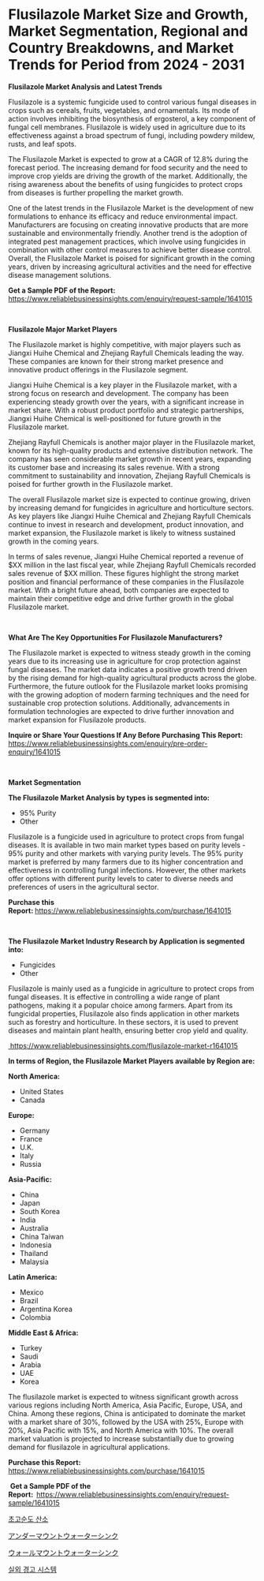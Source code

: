 <p><h1>Flusilazole Market Size and Growth, Market Segmentation, Regional and Country Breakdowns, and Market Trends for Period from 2024 -  2031</h1></p><p><strong>Flusilazole Market Analysis and Latest Trends</strong></p>
<p><p>Flusilazole is a systemic fungicide used to control various fungal diseases in crops such as cereals, fruits, vegetables, and ornamentals. Its mode of action involves inhibiting the biosynthesis of ergosterol, a key component of fungal cell membranes. Flusilazole is widely used in agriculture due to its effectiveness against a broad spectrum of fungi, including powdery mildew, rusts, and leaf spots.</p><p>The Flusilazole Market is expected to grow at a CAGR of 12.8% during the forecast period. The increasing demand for food security and the need to improve crop yields are driving the growth of the market. Additionally, the rising awareness about the benefits of using fungicides to protect crops from diseases is further propelling the market growth.</p><p>One of the latest trends in the Flusilazole Market is the development of new formulations to enhance its efficacy and reduce environmental impact. Manufacturers are focusing on creating innovative products that are more sustainable and environmentally friendly. Another trend is the adoption of integrated pest management practices, which involve using fungicides in combination with other control measures to achieve better disease control. Overall, the Flusilazole Market is poised for significant growth in the coming years, driven by increasing agricultural activities and the need for effective disease management solutions.</p></p>
<p><strong>Get a Sample PDF of the Report:&nbsp;</strong> <a href="https://www.reliablebusinessinsights.com/enquiry/request-sample/1641015">https://www.reliablebusinessinsights.com/enquiry/request-sample/1641015</a></p>
<p>&nbsp;</p>
<p><strong>Flusilazole Major Market Players</strong></p>
<p><p>The Flusilazole market is highly competitive, with major players such as Jiangxi Huihe Chemical and Zhejiang Rayfull Chemicals leading the way. These companies are known for their strong market presence and innovative product offerings in the Flusilazole segment.</p><p>Jiangxi Huihe Chemical is a key player in the Flusilazole market, with a strong focus on research and development. The company has been experiencing steady growth over the years, with a significant increase in market share. With a robust product portfolio and strategic partnerships, Jiangxi Huihe Chemical is well-positioned for future growth in the Flusilazole market.</p><p>Zhejiang Rayfull Chemicals is another major player in the Flusilazole market, known for its high-quality products and extensive distribution network. The company has seen considerable market growth in recent years, expanding its customer base and increasing its sales revenue. With a strong commitment to sustainability and innovation, Zhejiang Rayfull Chemicals is poised for further growth in the Flusilazole market.</p><p>The overall Flusilazole market size is expected to continue growing, driven by increasing demand for fungicides in agriculture and horticulture sectors. As key players like Jiangxi Huihe Chemical and Zhejiang Rayfull Chemicals continue to invest in research and development, product innovation, and market expansion, the Flusilazole market is likely to witness sustained growth in the coming years.</p><p>In terms of sales revenue, Jiangxi Huihe Chemical reported a revenue of $XX million in the last fiscal year, while Zhejiang Rayfull Chemicals recorded sales revenue of $XX million. These figures highlight the strong market position and financial performance of these companies in the Flusilazole market. With a bright future ahead, both companies are expected to maintain their competitive edge and drive further growth in the global Flusilazole market.</p></p>
<p>&nbsp;</p>
<p><strong>What Are The Key Opportunities For Flusilazole Manufacturers?</strong></p>
<p><p>The Flusilazole market is expected to witness steady growth in the coming years due to its increasing use in agriculture for crop protection against fungal diseases. The market data indicates a positive growth trend driven by the rising demand for high-quality agricultural products across the globe. Furthermore, the future outlook for the Flusilazole market looks promising with the growing adoption of modern farming techniques and the need for sustainable crop protection solutions. Additionally, advancements in formulation technologies are expected to drive further innovation and market expansion for Flusilazole products.</p></p>
<p><strong>Inquire or Share Your Questions If Any Before Purchasing This Report:</strong> <a href="https://www.reliablebusinessinsights.com/enquiry/pre-order-enquiry/1641015">https://www.reliablebusinessinsights.com/enquiry/pre-order-enquiry/1641015</a></p>
<p>&nbsp;</p>
<p><strong>Market Segmentation</strong></p>
<p><strong>The Flusilazole Market Analysis by types is segmented into:</strong></p>
<p><ul><li>95% Purity</li><li>Other</li></ul></p>
<p><p>Flusilazole is a fungicide used in agriculture to protect crops from fungal diseases. It is available in two main market types based on purity levels - 95% purity and other markets with varying purity levels. The 95% purity market is preferred by many farmers due to its higher concentration and effectiveness in controlling fungal infections. However, the other markets offer options with different purity levels to cater to diverse needs and preferences of users in the agricultural sector.</p></p>
<p><strong>Purchase this Report:&nbsp;</strong><a href="https://www.reliablebusinessinsights.com/purchase/1641015">https://www.reliablebusinessinsights.com/purchase/1641015</a></p>
<p>&nbsp;</p>
<p><strong>The Flusilazole Market Industry Research by Application is segmented into:</strong></p>
<p><ul><li>Fungicides</li><li>Other</li></ul></p>
<p><p>Flusilazole is mainly used as a fungicide in agriculture to protect crops from fungal diseases. It is effective in controlling a wide range of plant pathogens, making it a popular choice among farmers. Apart from its fungicidal properties, Flusilazole also finds application in other markets such as forestry and horticulture. In these sectors, it is used to prevent diseases and maintain plant health, ensuring better crop yield and quality.</p></p>
<p><a href="https://www.reliablebusinessinsights.com/flusilazole-market-r1641015">&nbsp;https://www.reliablebusinessinsights.com/flusilazole-market-r1641015</a></p>
<p><strong>In terms of Region, the Flusilazole Market Players available by Region are:</strong></p>
<p>
    <p> <strong> North America: </strong>
        <ul>
            <li>United States</li>
            <li>Canada</li>
        </ul>
        </p> 
    <p> <strong> Europe: </strong>
        <ul>
            <li>Germany</li>
            <li>France</li>
            <li>U.K.</li>
            <li>Italy</li>
            <li>Russia</li>
        </ul>
        </p> 
    <p> <strong> Asia-Pacific: </strong>
        <ul>
            <li>China</li>
            <li>Japan</li>
            <li>South Korea</li>
            <li>India</li>
            <li>Australia</li>
            <li>China Taiwan</li>
            <li>Indonesia</li>
            <li>Thailand</li>
            <li>Malaysia</li>
        </ul>
        </p> 
    <p> <strong> Latin America: </strong>
        <ul>
            <li>Mexico</li>
            <li>Brazil</li>
            <li>Argentina Korea</li>
            <li>Colombia</li>
        </ul>
        </p> 
    <p> <strong> Middle East & Africa: </strong>
        <ul>
            <li>Turkey</li>
            <li>Saudi</li>
            <li>Arabia</li>
            <li>UAE</li>
            <li>Korea</li>
        </ul>
    </p>
    </p>
<p><p>The flusilazole market is expected to witness significant growth across various regions including North America, Asia Pacific, Europe, USA, and China. Among these regions, China is anticipated to dominate the market with a market share of 30%, followed by the USA with 25%, Europe with 20%, Asia Pacific with 15%, and North America with 10%. The overall market valuation is projected to increase substantially due to growing demand for flusilazole in agricultural applications.</p></p>
<p><strong>Purchase this Report: </strong><a href="https://www.reliablebusinessinsights.com/purchase/1641015">https://www.reliablebusinessinsights.com/purchase/1641015</a></p>
<p>&nbsp;<strong>Get a Sample PDF of the Report:&nbsp;&nbsp;</strong><a href="https://www.reliablebusinessinsights.com/enquiry/request-sample/1641015">https://www.reliablebusinessinsights.com/enquiry/request-sample/1641015</a></p>
<p><strong></strong></p>
<p><p><a href="https://medium.com/@cheddar67856/2023%EB%85%84%EA%B9%8C%EC%A7%80%EC%9D%98-%EC%B4%88%EA%B3%A0%EC%88%9C%EB%8F%84-%EC%82%B0%EC%86%8C-%EC%8B%9C%EC%9E%A5-%EC%A1%B0%EC%82%AC-%EB%B0%8F-%EC%82%B0%EC%97%85-%EB%B0%9C%EC%A0%84%EA%B3%BC-%EC%98%88%EC%B8%A1-a74f5d2aa4e1">초고순도 산소</a></p><p><a href="https://medium.com/@jasoniller59/%E3%83%9E%E3%82%A6%E3%83%B3%E3%83%88%E3%82%A6%E3%82%A9%E3%83%BC%E3%82%BF%E3%83%BC%E3%81%AE%E4%B8%8B%E3%81%A7%E5%B8%82%E5%A0%B4%E5%8B%95%E5%90%91%E3%81%A8%E5%88%86%E6%9E%90%E3%81%8C%E6%B2%88%E3%82%93%E3%81%A7%E3%81%84%E3%81%BE%E3%81%99-%E5%B0%86%E6%9D%A5%E3%81%AE%E6%88%90%E9%95%B7%E3%81%AE%E6%A9%9F%E4%BC%9A%E3%81%A8%E8%AA%B2%E9%A1%8C-2024%E5%B9%B4-2031%E5%B9%B4-6166f3c8eb86">アンダーマウントウォーターシンク</a></p><p><a href="https://medium.com/@jasoniller59/%E5%A3%81%E6%8E%9B%E3%81%91%E6%B4%97%E9%9D%A2%E6%89%80%E5%B8%82%E5%A0%B4%E5%B1%95%E6%9C%9B-%E5%AE%8C%E5%85%A8%E3%81%AA%E7%94%A3%E6%A5%AD%E5%88%86%E6%9E%90-2024%E5%B9%B4%E3%81%8B%E3%82%892031%E5%B9%B4%E3%81%BE%E3%81%A7-929a68071bd3">ウォールマウントウォーターシンク</a></p><p><a href="https://medium.com/@cheddar67856/%EC%99%B8%EB%B6%80-%EA%B2%BD%EB%B3%B4-%EC%8B%9C%EC%8A%A4%ED%85%9C-%EC%82%B0%EC%97%85-%EB%B6%84%EC%84%9D-%EB%B3%B4%EA%B3%A0%EC%84%9C-%EC%8B%9C%EC%9E%A5-%EA%B7%9C%EB%AA%A8-%EC%A0%90%EC%9C%A0%EC%9C%A8-%EC%9D%91%EC%9A%A9-%ED%94%84%EB%A1%9C%EA%B7%B8%EB%9E%A8-%EC%A7%80%EC%97%AD-%EA%B2%BD%EC%9F%81-%EC%A0%84%EB%9E%B5%EC%97%90-%EB%8C%80%ED%95%9C-%EB%8F%99%ED%96%A5-2024-2031-55098b69af50">실외 경고 시스템</a></p></p>